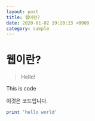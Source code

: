 ```yaml
---
layout: post
title: 웹이란?
date: 2020-01-02 19:20:23 +0900
category: sample
---
```

# 웹이란?
> Hello!

This is code

이것은 코드입니다.
```ruby
print 'hello world'
```
